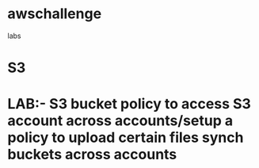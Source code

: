 # awschallenge
labs

S3
=============
LAB:- S3 bucket policy to access S3 account across accounts/setup a policy to upload certain files
synch buckets across accounts
===============
  

